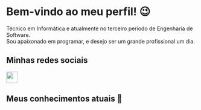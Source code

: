 # Bem-vindo ao meu perfil! 😉
Técnico em Informática e atualmente no terceiro período de Engenharia de Software. <br>
Sou apaixonado em programar, e desejo ser um grande profissional um dia.

## Minhas redes sociais
<a href="https://www.instagram.com/seu_usuario" target="_blank">
    <img src="https://upload.wikimedia.org/wikipedia/commons/a/a5/Instagram_icon.png" width="30">
</a>




## Meus conhecimentos atuais 📝



<!--
**kaioleandro/kaioleandro** is a ✨ _special_ ✨ repository because its `README.md` (this file) appears on your GitHub profile.

[![Instagram](https://img.shields.io/badge/Instagram-%23E4405F.svg?style=for-the-badge&logo=Instagram&logoColor=white)](https://www.instagram.com/seu_usuario)

Here are some ideas to get you started:

- 🔭 I’m currently working on ...
- 🌱 I’m currently learning ...
- 👯 I’m looking to collaborate on ...
- 🤔 I’m looking for help with ...
- 💬 Ask me about ...
- 📫 How to reach me: ...
- 😄 Pronouns: ...
- ⚡ Fun fact: ...
-->
